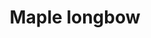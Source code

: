 ---
layout: item
title: Maple longbow
item-id: 851
datatable: true
id: 851
name: "Maple longbow"
members: false
lowalch: 256
highalch: 384
examine: "A nice sturdy bow made out of Maple."
monsters:
  - id: 2211
    name: "Spiritual ranger"
    members: true
    combat_level: 122
    wiki_url: "https://oldschool.runescape.wiki/w/Spiritual_ranger#Saradomin"
    drops:
      - quantity: "1"
        rarity: 0.03125
    image: "https://oldschool.runescape.wiki/images/c/ca/Spiritual_ranger_%28Bandos%29.png?b48cd"
  - id: 2242
    name: "Spiritual ranger"
    members: true
    combat_level: 115
    wiki_url: "https://oldschool.runescape.wiki/w/Spiritual_ranger#Bandos"
    drops:
      - quantity: "1"
        rarity: 0.03125
    image: "https://oldschool.runescape.wiki/images/c/ca/Spiritual_ranger_%28Bandos%29.png?b48cd"
  - id: 3160
    name: "Spiritual ranger"
    members: true
    combat_level: 118
    wiki_url: "https://oldschool.runescape.wiki/w/Spiritual_ranger#Zamorak"
    drops:
      - quantity: "1"
        rarity: 0.03125
    image: "https://oldschool.runescape.wiki/images/c/ca/Spiritual_ranger_%28Bandos%29.png?b48cd"
  - id: 3167
    name: "Spiritual ranger"
    members: true
    combat_level: 127
    wiki_url: "https://oldschool.runescape.wiki/w/Spiritual_ranger#Armadyl"
    drops:
      - quantity: "1"
        rarity: 0.03125
    image: "https://oldschool.runescape.wiki/images/c/ca/Spiritual_ranger_%28Bandos%29.png?b48cd"
---
